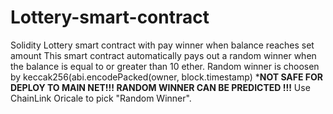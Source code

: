 # Lottery-smart-contract
Solidity Lottery smart contract with pay winner when balance reaches set amount
This smart contract automatically pays out a random winner when the balance is equal to or greater than 10 ether.
Random winner is choosen by keccak256(abi.encodePacked(owner, block.timestamp) 
*****NOT SAFE FOR DEPLOY TO MAIN NET!!! RANDOM WINNER CAN BE PREDICTED !!!****
Use ChainLink Oricale to pick "Random Winner". 
